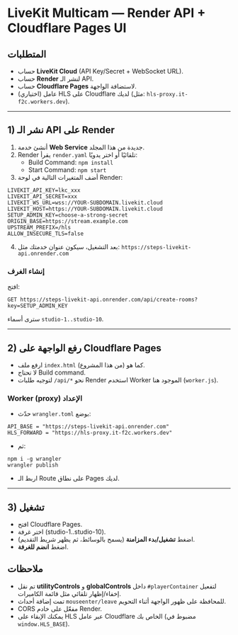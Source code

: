 # LiveKit Multicam — Render API + Cloudflare Pages UI

## المتطلبات
- حساب **LiveKit Cloud** (API Key/Secret + WebSocket URL).
- حساب **Render** لنشر الـ API.
- حساب **Cloudflare Pages** لاستضافة الواجهة.
- (اختياري) عامل HLS على Cloudflare لديك (مثل: `hls-proxy.it-f2c.workers.dev`).

---

## 1) نشر الـ API على Render
1) أنشئ خدمة **Web Service** جديدة من هذا المجلد.
2) Render يقرأ `render.yaml` تلقائيًا أو اختر يدويًا:
   - Build Command: `npm install`
   - Start Command: `npm start`
3) أضف المتغيرات التالية في لوحة Render:
```
LIVEKIT_API_KEY=lkc_xxx
LIVEKIT_API_SECRET=xxx
LIVEKIT_WS_URL=wss://YOUR-SUBDOMAIN.livekit.cloud
LIVEKIT_HOST=https://YOUR-SUBDOMAIN.livekit.cloud
SETUP_ADMIN_KEY=choose-a-strong-secret
ORIGIN_BASE=https://stream.example.com
UPSTREAM_PREFIX=/hls
ALLOW_INSECURE_TLS=false
```
4) بعد التشغيل، سيكون عنوان خدمتك مثل: `https://steps-livekit-api.onrender.com`

### إنشاء الغرف
افتح:
```
GET https://steps-livekit-api.onrender.com/api/create-rooms?key=SETUP_ADMIN_KEY
```
سترى أسماء `studio-1..studio-10`.

---

## 2) رفع الواجهة على Cloudflare Pages
- ارفع ملف `index.html` كما هو (من هذا المشروع).
- لا تحتاج Build command.
- لتوجيه طلبات `/api/*` نحو Render استخدم Worker الموجود هنا (`worker.js`).

### Worker (proxy) الإعداد
- حدّث `wrangler.toml` بوضع:
```
API_BASE = "https://steps-livekit-api.onrender.com"
HLS_FORWARD = "https://hls-proxy.it-f2c.workers.dev"
```
- ثم:
```
npm i -g wrangler
wrangler publish
```
- اربط الـ Route على نطاق Pages لديك.

---

## 3) تشغيل
- افتح Cloudflare Pages.
- اختر غرفة (studio-1..studio-10).
- اضغط **تشغيل/بدء المزامنة** (يسمح بالوسائط، ثم يظهر شريط التقديم).
- اضغط **انضم للغرفة**.

## ملاحظات
- تم نقل **utilityControls** و **globalControls** داخل `#playerContainer` لتفعيل إخفاء/إظهار تلقائي مثل قائمة الكاميرات.
- تمت إضافة أحداث `mouseenter/leave` للمحافظة على ظهور الواجهة أثناء التحويم.
- CORS مفعّل على خادم Render.
- يمكنك الإبقاء على HLS عبر عامل Cloudflare الخاص بك (مضبوط في `window.HLS_BASE`).

